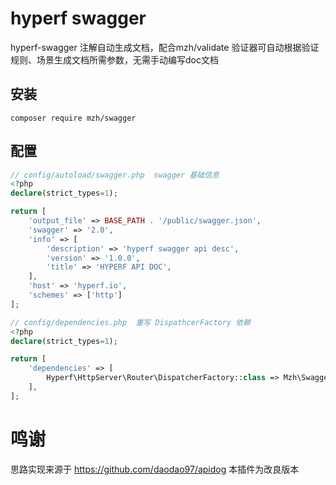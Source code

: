 # hyperf swagger 

hyperf-swagger 注解自动生成文档，配合mzh/validate 验证器可自动根据验证规则、场景生成文档所需参数，无需手动编写doc文档

## 安装

```
composer require mzh/swagger 
```

## 配置

```php
// config/autoload/swagger.php  swagger 基础信息
<?php
declare(strict_types=1);

return [
    'output_file' => BASE_PATH . '/public/swagger.json',
    'swagger' => '2.0',
    'info' => [
        'description' => 'hyperf swagger api desc',
        'version' => '1.0.0',
        'title' => 'HYPERF API DOC',
    ],
    'host' => 'hyperf.io',
    'schemes' => ['http']
];
```
```php
// config/dependencies.php  重写 DispathcerFactory 依赖
<?php
declare(strict_types=1);

return [
    'dependencies' => [
        Hyperf\HttpServer\Router\DispatcherFactory::class => Mzh\Swagger\DispathcerFactory::class
    ],
];
```

# 鸣谢
思路实现来源于 https://github.com/daodao97/apidog 本插件为改良版本
